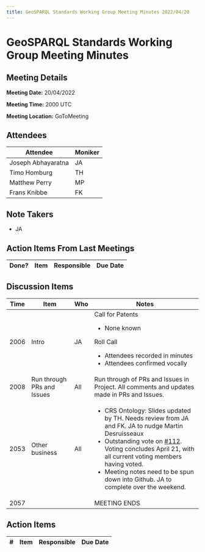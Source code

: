 ```yaml
---
title: GeoSPARQL Standards Working Group Meeting Minutes 2022/04/20
---
```

# GeoSPARQL Standards Working Group Meeting Minutes
## Meeting Details
**Meeting Date:** 20/04/2022

**Meeting Time:** 2000 UTC

**Meeting Location:** GoToMeeting  

## Attendees
| Attendee | Moniker |
| ---- | ---- |
| Joseph Abhayaratna | JA |
| Timo Homburg | TH |
| Matthew Perry | MP |
| Frans Knibbe | FK |

## Note Takers
- JA

## Action Items From Last Meetings
| Done? | Item | Responsible | Due Date |
| ---- | ---- | ---- | --- |


## Discussion Items
| Time | Item | Who | Notes |
| ---- | ---- | ---- | ---- |
| 2006 | Intro | JA | Call for Patents<ul><li>None known</li></ul>Roll Call<ul><li>Attendees recorded in minutes</li><li>Attendees confirmed vocally</li></ul> |
| 2008 | Run through PRs and Issues | All | Run through of PRs and Issues in Project. All comments and updates made in PRs and Issues. |
| 2053 | Other business | All | <ul><li>CRS Ontology: Slides updated by TH. Needs review from JA and FK. JA to nudge Martin Desruisseaux</li><li>Outstanding vote on [#112](https://github.com/opengeospatial/ogc-geosparql/issues/112). Voting concludes April 21, with all current voting members having voted.</li><li>Meeting notes need to be spun down into Github. JA to complete over the weekend.</li></ul> |
| 2057 | | | MEETING ENDS |

## Action Items
| \# | Item | Responsible | Due Date |
| ---- | ---- | ---- | ---- |
